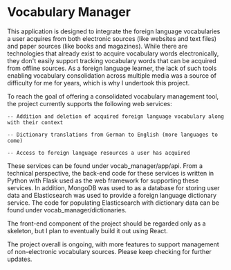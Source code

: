 # Vocabulary Manager

This application is designed to integrate the foreign language vocabularies a user acquires from both electronic sources (like websites and text files) and paper sources (like books and magazines). While there are technologies that already exist to acquire vocabulary words electronically, they don't easily support tracking vocabulary words that can be acquired from offline sources. As a foreign language learner, the lack of such tools enabling vocabulary consolidation across multiple media was a source of difficulty for me for years, which is why I undertook this project.

To reach the goal of offering a consolidated vocabulary management tool, the project currently supports the following web services:

    -- Addition and deletion of acquired foreign language vocabulary along with their context

    -- Dictionary translations from German to English (more languages to come)
    
    -- Access to foreign language resources a user has acquired

These services can be found under vocab_manager/app/api. From a technical perspective, the back-end code for these services is written in Python with Flask used as the web framework for supporting these services. In addition, MongoDB was used to as a database for storing user data
and Elasticsearch was used to provide a foreign language dictionary service. The code for populating Elasticsearch with dictionary data can be found under vocab_manager/dictionaries.

The front-end component of the project should be regarded only as a skeleton, but I plan to eventually build it out using React.

The project overall is ongoing, with more features to support management of non-electronic vocabulary sources. Please keep checking for further updates.
